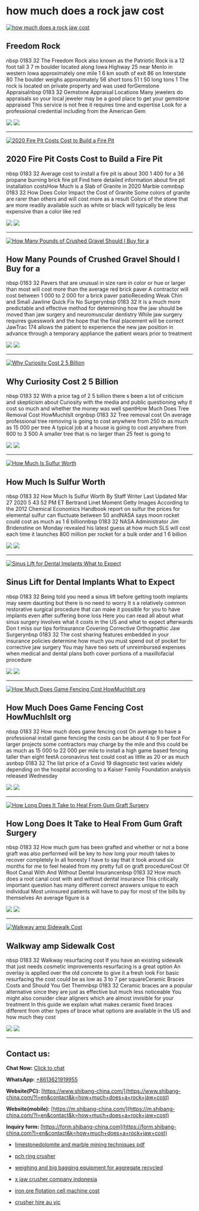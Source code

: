 # how much does a rock jaw cost

<a href="https://swt.shibang-china.com/?l=en&img&k=how+much+does+a+rock+jaw+cost" target="_blank">![how much does a rock jaw cost](http://static.shibang-china.com/all-800x300/220.jpg)</a>

## Freedom Rock
nbsp 0183 32 The Freedom Rock also known as the Patriotic Rock is a 12 foot tall 3 7 m boulder located along Iowa Highway 25 near Menlo in western Iowa approximately one mile 1 6 km south of exit 86 on Interstate 80 The boulder weighs approximately 56 short tons 51 t 50 long tons 1 The rock is located on private property and was used forGemstone Appraisalnbsp 0183 32 Gemstone Appraisal Locations Many jewelers do appraisals so your local jeweler may be a good place to get your gemstone appraised This service is not free it requires time and expertise Look for a professional credential including from the American Gem


<a href="https://whatsapp.shibangsoft.com/WhatsApp.php" target="_blank" title="WhatsApp">![](http://static.shibang-china.com/icon/whatsapp.png)</a> <a href="https://swt.shibang-china.com/?l=en&icon&k=how+much+does+a+rock+jaw+cost" target="_blank">![](http://static.shibang-china.com/icon/chat-en.png)</a>

---

<a href="https://swt.shibang-china.com/?l=en&img&k=how+much+does+a+rock+jaw+cost" target="_blank">![2020 Fire Pit Costs Cost to Build a Fire Pit](http://static.shibang-china.com/all-800x300/17.jpg)</a>

## 2020 Fire Pit Costs Cost to Build a Fire Pit
nbsp 0183 32 Average cost to install a fire pit is about 300 1 400 for a 36 propane burning brick fire pit Find here detailed information about fire pit installation costsHow Much is a Slab of Granite in 2020 Marble comnbsp 0183 32 How Does Color Impact the Cost of Granite Some colors of granite are rarer than others and will cost more as a result Colors of the stone that are more readily available such as white or black will typically be less expensive than a color like red


<a href="https://whatsapp.shibangsoft.com/WhatsApp.php" target="_blank" title="WhatsApp">![](http://static.shibang-china.com/icon/whatsapp.png)</a> <a href="https://swt.shibang-china.com/?l=en&icon&k=how+much+does+a+rock+jaw+cost" target="_blank">![](http://static.shibang-china.com/icon/chat-en.png)</a>

---

<a href="https://swt.shibang-china.com/?l=en&img&k=how+much+does+a+rock+jaw+cost" target="_blank">![How Many Pounds of Crushed Gravel Should I Buy for a](http://static.shibang-china.com/all-800x300/1337.jpg)</a>

## How Many Pounds of Crushed Gravel Should I Buy for a
nbsp 0183 32 Pavers that are unusual in size rare in color or hue or larger than most will cost more than the average red brick paver A contractor will cost between 1 000 to 2 000 for a brick paver patioReceding Weak Chin and Small Jawline Quick Fix No Surgerynbsp 0183 32 It is a much more predictable and effective method for determining how the jaw should be moved than jaw surgery and neuromuscular dentistry While jaw surgery requires guesswork and the hope that the final placement will be correct JawTrac 174 allows the patient to experience the new jaw position in advance through a temporary appliance the patient wears prior to treatment


<a href="https://whatsapp.shibangsoft.com/WhatsApp.php" target="_blank" title="WhatsApp">![](http://static.shibang-china.com/icon/whatsapp.png)</a> <a href="https://swt.shibang-china.com/?l=en&icon&k=how+much+does+a+rock+jaw+cost" target="_blank">![](http://static.shibang-china.com/icon/chat-en.png)</a>

---

<a href="https://swt.shibang-china.com/?l=en&img&k=how+much+does+a+rock+jaw+cost" target="_blank">![Why Curiosity Cost 2 5 Billion](http://static.shibang-china.com/all-800x300/70.jpg)</a>

## Why Curiosity Cost 2 5 Billion
nbsp 0183 32 With a price tag of 2 5 billion there s been a lot of criticism and skepticism about Curiosity with the media and public questioning why it cost so much and whether the money was well spentHow Much Does Tree Removal Cost HowMuchIsIt orgnbsp 0183 32 Tree removal cost On average professional tree removing is going to cost anywhere from 250 to as much as 15 000 per tree A typical job at a house is going to cost anywhere from 600 to 3 500 A smaller tree that is no larger than 25 feet is going to


<a href="https://whatsapp.shibangsoft.com/WhatsApp.php" target="_blank" title="WhatsApp">![](http://static.shibang-china.com/icon/whatsapp.png)</a> <a href="https://swt.shibang-china.com/?l=en&icon&k=how+much+does+a+rock+jaw+cost" target="_blank">![](http://static.shibang-china.com/icon/chat-en.png)</a>

---

<a href="https://swt.shibang-china.com/?l=en&img&k=how+much+does+a+rock+jaw+cost" target="_blank">![How Much Is Sulfur Worth](http://static.shibang-china.com/all-800x300/795.jpg)</a>

## How Much Is Sulfur Worth
nbsp 0183 32 How Much Is Sulfur Worth By Staff Writer Last Updated Mar 27 2020 5 43 52 PM ET Bertrand Linet Moment Getty Images According to the 2012 Chemical Economics Handbook report on sulfur the prices for elemental sulfur can fluctuate between 50 andNASA says moon rocket could cost as much as 1 6 billionnbsp 0183 32 NASA Administrator Jim Bridenstine on Monday revealed his latest guess at how much SLS will cost each time it launches 800 million per rocket for a bulk order and 1 6 billion


<a href="https://whatsapp.shibangsoft.com/WhatsApp.php" target="_blank" title="WhatsApp">![](http://static.shibang-china.com/icon/whatsapp.png)</a> <a href="https://swt.shibang-china.com/?l=en&icon&k=how+much+does+a+rock+jaw+cost" target="_blank">![](http://static.shibang-china.com/icon/chat-en.png)</a>

---

<a href="https://swt.shibang-china.com/?l=en&img&k=how+much+does+a+rock+jaw+cost" target="_blank">![Sinus Lift for Dental Implants What to Expect](http://static.shibang-china.com/all-800x300/429.jpg)</a>

## Sinus Lift for Dental Implants What to Expect
nbsp 0183 32 Being told you need a sinus lift before getting tooth implants may seem daunting but there is no need to worry It s a relatively common restorative surgical procedure that can make it possible for you to have implants even after suffering bone loss Here you can read all about what sinus surgery involves what it costs in the US and what to expect afterwards Don t miss our tips forInsurance Covering Corrective Orthognathic Jaw Surgerynbsp 0183 32 The cost sharing features embedded in your insurance policies determine how much you must spend out of pocket for corrective jaw surgery You may have two sets of unreimbursed expenses when medical and dental plans both cover portions of a maxillofacial procedure


<a href="https://whatsapp.shibangsoft.com/WhatsApp.php" target="_blank" title="WhatsApp">![](http://static.shibang-china.com/icon/whatsapp.png)</a> <a href="https://swt.shibang-china.com/?l=en&icon&k=how+much+does+a+rock+jaw+cost" target="_blank">![](http://static.shibang-china.com/icon/chat-en.png)</a>

---

<a href="https://swt.shibang-china.com/?l=en&img&k=how+much+does+a+rock+jaw+cost" target="_blank">![How Much Does Game Fencing Cost HowMuchIsIt org](http://static.shibang-china.com/all-800x300/1469.jpg)</a>

## How Much Does Game Fencing Cost HowMuchIsIt org
nbsp 0183 32 How much does game fencing cost On average to have a professional install game fencing the costs can be about 4 to 9 per foot For larger projects some contractors may charge by the mile and this could be as much as 15 000 to 22 000 per mile to install a high game based fencing taller than eight feetA coronavirus test could cost as little as 20 or as much asnbsp 0183 32 The list price of a Covid 19 diagnostic test varies widely depending on the hospital according to a Kaiser Family Foundation analysis released Wednesday


<a href="https://whatsapp.shibangsoft.com/WhatsApp.php" target="_blank" title="WhatsApp">![](http://static.shibang-china.com/icon/whatsapp.png)</a> <a href="https://swt.shibang-china.com/?l=en&icon&k=how+much+does+a+rock+jaw+cost" target="_blank">![](http://static.shibang-china.com/icon/chat-en.png)</a>

---

<a href="https://swt.shibang-china.com/?l=en&img&k=how+much+does+a+rock+jaw+cost" target="_blank">![How Long Does It Take to Heal From Gum Graft Surgery](http://static.shibang-china.com/all-800x300/324.jpg)</a>

## How Long Does It Take to Heal From Gum Graft Surgery
nbsp 0183 32 How much gum has been grafted and whether or not a bone graft was also performed will be key to how long your mouth takes to recover completely In all honesty I have to say that it took around six months for me to feel healed from my pretty full on graft procedureCost Of Root Canal With And Without Dental Insurancenbsp 0183 32 How much does a root canal cost with and without dental insurance This critically important question has many different correct answers unique to each individual Most uninsured patients will have to pay for most of the bills by themselves An average figure is a


<a href="https://whatsapp.shibangsoft.com/WhatsApp.php" target="_blank" title="WhatsApp">![](http://static.shibang-china.com/icon/whatsapp.png)</a> <a href="https://swt.shibang-china.com/?l=en&icon&k=how+much+does+a+rock+jaw+cost" target="_blank">![](http://static.shibang-china.com/icon/chat-en.png)</a>

---

<a href="https://swt.shibang-china.com/?l=en&img&k=how+much+does+a+rock+jaw+cost" target="_blank">![Walkway amp Sidewalk Cost](http://static.shibang-china.com/all-800x300/1097.jpg)</a>

## Walkway amp Sidewalk Cost
nbsp 0183 32 Walkway resurfacing cost If you have an existing sidewalk that just needs cosmetic improvements resurfacing is a great option An overlay is applied over the old concrete to give it a fresh look For basic resurfacing the cost could be as low as 3 to 7 per squareCeramic Braces Costs and Should You Get Themnbsp 0183 32 Ceramic braces are a popular alternative since they are just as effective but much less noticeable You might also consider clear aligners which are almost invisible for your treatment In this guide we explain what makes ceramic fixed braces different from other types of brace what options are available in the US and how much they cost


<a href="https://whatsapp.shibangsoft.com/WhatsApp.php" target="_blank" title="WhatsApp">![](http://static.shibang-china.com/icon/whatsapp.png)</a> <a href="https://swt.shibang-china.com/?l=en&icon&k=how+much+does+a+rock+jaw+cost" target="_blank">![](http://static.shibang-china.com/icon/chat-en.png)</a>

---
## Contact us:

**Chat Now:** [Click to chat](https://swt.shibang-china.com?l=en&contact&k=how+much+does+a+rock+jaw+cost)

**WhatsApp:**  [+8613621919955](https://whatsapp.shibangsoft.com/WhatsApp.php)

**Website(PC):** [https://www.shibang-china.com/](https://www.shibang-china.com/?l=en&contact&k=how+much+does+a+rock+jaw+cost)

**Website(mobile):** [https://m.shibang-china.com/](https://m.shibang-china.com/?l=en&contact&k=how+much+does+a+rock+jaw+cost)

**Inquiry form:** [https://form.shibang-china.com](https://form.shibang-china.com?l=en&contact&k=how+much+does+a+rock+jaw+cost)

* [limestonedolomite and marble mining techniques pdf](../165/limestonedolomite%20and%20marble%20mining%20techniques%20pdf.md)

* [pch ring crusher](../170/pch%20ring%20crusher.md)

* [weighing and big bagging equipment for aggregate recycled](../162/weighing%20and%20big%20bagging%20equipment%20for%20aggregate%20recycled.md)

* [x jaw crusher company indonesia](../170/x%20jaw%20crusher%20company%20indonesia.md)

* [iron ore flotation cell machine cost](../161/iron%20ore%20flotation%20cell%20machine%20cost.md)

* [crusher hire au vic](../166/crusher%20hire%20au%20vic.md)